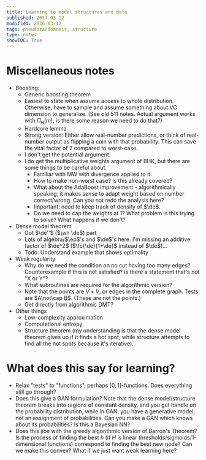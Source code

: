 ```yaml
---
title: Learning to model structures and data
published: 2017-03-12
modified: 2016-03-12
tags: pseudorandomness, structure
type: notes
showTOC: True
---
```


# Miscellaneous notes

* Boosting: 
	* Generic boosting theorem
    * Easiest to state when assume access to whole distribution. Otherwise, have to sample and assume something about VC dimension to generalize. (See old 511 notes. Actual argument works with $\Pi_H(m)$, is there some reason we need to do that?)
	* Hardcore lemma
	* Strong version: Either allow real-number predictions, or think of real-number output as flipping a coin with that probability. This can save the vital factor of 2 compared to worst-case.
	* I don't get the potential argument. 
	* I do get the multiplicative weights argument of BHK, but there are some things to be careful about.
		* Familiar with MW with divergence applied to it.
		* How to make non-worst case? Is this already covered?
		* What about the AdaBoost improvement - algorithmically speaking, it makes sense to adapt weight based on number correct/wrong. Can you not redo the analysis here?
		* Important: need to keep track of density of $\de$.
		* Do we need to cap the weights at 1? What problem is this trying to solve? What happens if we don't?
* Dense model theorem
	* Got $\de''$ ($\wh \de$) part
	* Lots of algebra/$\ep$'s and $\de$'s here. I'm missing an additive factor of $\de^2$ ($\fc{\de}{1+\de}$ instead of $\de$)...
	* Todo: Understand example that shows optimality
* Weak regularity
	* Why do we need the condition on no cut having too many edges? Counterexample if this is not satisfied? Is there a statement that's not "X or Y"?
	* What subroutines are required for the algorithmic version?
	* Note that the points are $V\times V$, or edges in the complete graph. Tests are $A\not\cap B$. (These are not the points.)
	* Get directly from algorithmic DMT?
* Other things
    * Low-complexity approximation
	* Computational entropy
	* Structure theorem (my understanding is that the dense model theorem gives up if it finds a hot spot, while structure attempts to find all the hot spots because it's iterative).

# What does this say for learning?

* Relax "tests" to "functions", perhaps $[0,1]$-functions. Does everything still go through?
* Does this give a GAN formulation? Note that the dense model/structure theorem breaks into regions of constant density, and you get handle on the probability distribution, while in GAN, you have a generative model, not an assignment of probabilities. Can you make a GAN which knows about its probabilities? Is this a Bayesian NN?
* Does this jibe with the greedy algorithmic version of Barron's Theorem? Is the process of finding the best $h$ (if $H$ is linear thresholds/sigmoids/1-dimensional functions) correspond to finding the best new node? Can we make this convex? What if we just want weak learning here?
